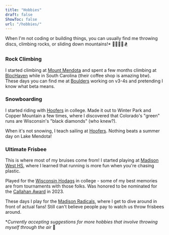 ```yaml
---
title: "Hobbies"
draft: false
ShowToc: false
url: "/hobbies/"
---
```


When I'm not coding or building things, you can usually find me throwing discs, climbing rocks, or sliding down mountains!* 🏃‍♂️🧗‍♂️🏂

### Rock Climbing 

I started climbing at [Mount Mendota](https://recwell.wisc.edu/locations/climbing/) and spent a few months climbing at [BlocHaven](https://www.blochaven.com/) while in South Carolina (their coffee shop is amazing btw). These days you can find me at [Boulders](https://www.bouldersgym.com/) working on v3-4s and pretending I know what beta means.

### Snowboarding

I started riding with [Hoofers](https://www.hoofersns.org/) in college. Made it out to Winter Park and Copper Mountain a few times, where I discovered that Colorado's "green" runs are Wisconsin's "black diamonds" (who knew?).

When it's not snowing, I teach sailing at [Hoofers](https://www.hoofersailing.org/). Nothing beats a summer day on Lake Mendota!

### Ultimate Frisbee

This is where most of my bruises come from! I started playing at [Madison West HS](https://www.instagram.com/madisonwestultimate/), where I learned that running is more fun when you're chasing plastic. 

Played for the [Wisconsin Hodags](https://www.instagram.com/hodaglove/) in college - some of my best memories are from tournaments with those folks. Was honored to be nominated for the [Callahan Award](https://www.youtube.com/watch?v=jsmigKE2v9U) in 2023.

These days I play for the [Madison Radicals](https://www.instagram.com/madisonradicals/), where I get to dive around in front of actual fans! Still can't believe people pay to watch us throw frisbees around.

**Currently accepting suggestions for more hobbies that involve throwing myself through the air* 🚀 